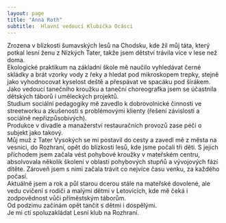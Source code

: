```yaml
---
layout: page
title: "Anna Roth"
subtitle:  Hlavní vedoucí Klubíčka Ocásci
---
```


Zrozena v blízkosti šumavských lesů na Chodsku, kde žil můj táta, který potkal lesní ženu z Nízkých Tater, takže jsem dětství trávila více v lese než doma.  
Ekologické praktikum na základní škole mě naučilo vyhledávat černé skládky a brát vzorky vody z řeky a hledat pod mikroskopem trepky, stejně jako vyhodnocovat kyselost deště a přespávat ve spacáku pod širákem.  
Jako vedoucí tanečního kroužku a taneční choreografka jsem se účastnila dětských táborů i uměleckých projektů.  
Studium sociální pedagogiky mě zavedlo k dobrovolnické činnosti ve streetworku a zkušenosti s problémovými klienty (řešení závislostí a sociálně nepřizpůsobivých).  
Produkce v divadle a manažerství restauračních provozů zase péči o subjekt jako takový.   
Můj muž z Tater Vysokých se mi postavil do cesty a zavedl mě z města na vesnici, do Rozhraní, opět do blízkosti lesů, kde jsme počali tři děti.
S jejich příchodem jsem začala vést pohybové kroužky v mateřském centru, absolvovala několik školení v oblasti pohybových stupňů a vývojových fází dítěte. Zároveň jsem s nimi začala trávit co nejvíce času venku, za každého počasí.   
Aktuálně jsem a rok a půl starou dcerou stále na mateřské dovolené, ale vedu cvičení s rodiči a malými dětmi v Letovicích, kde mě čeká i zodpovědnost vůči příměstským táborům.   
Od podzimu začínám opět tančit s dětmi i dospělými.   
Je mi ctí spoluzakládat Lesní klub na Rozhraní.

